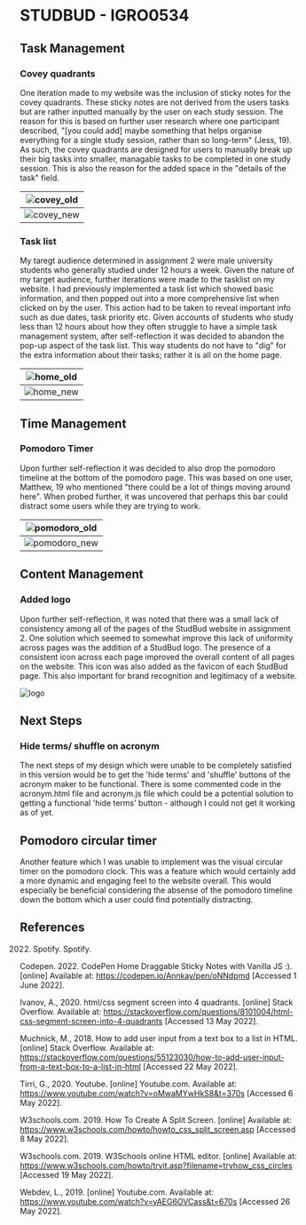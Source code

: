 # STUDBUD - IGRO0534

## Task Management

### Covey quadrants

One iteration made to my website was the inclusion of sticky notes for the covey quadrants. These sticky notes are not derived from the users tasks but are rather inputted manually by the user on each study session. The reason for this is based on further user research where one participant described, "[you could add] maybe something that helps organise everything for a single study session, rather than so long-term" (Jess, 19). As such, the covey quadrants are designed for users to manually break up their big tasks into smaller, managable tasks to be completed in one study session. This is also the reason for the added space in the "details of the task" field.

| ![covey_old](public/assets/readme_photos/covey_old.png) |
|:--:|
| ![covey_new](public/assets/readme_photos/covey_new.png) |

### Task list

My taregt audience determined in assignment 2 were male university students who generally studied under 12 hours a week. Given the nature of my target audience, further iterations were made to the tasklist on my website. I had previously implemented a task list which showed basic information, and then popped out into a more comprehensive list when clicked on by the user. This action had to be taken to reveal important info such as due dates, task priority etc. Given accounts of students who study less than 12 hours about how they often struggle to have a simple task management system, after self-reflection it was decided to abandon the pop-up aspect of the task list. This way students do not have to "dig" for the extra information about their tasks; rather it is all on the home page.

| ![home_old](public/assets/readme_photos/old_home.png) |
|:--:|
| ![home_new](public/assets/readme_photos/new_home.png) |

## Time Management

### Pomodoro Timer

Upon further self-reflection it was decided to also drop the pomodoro timeline at the bottom of the pomodoro page. This was based on one user, Matthew, 19 who mentioned "there could be a lot of things moving around here". When probed further, it was uncovered that perhaps this bar could distract some users while they are trying to work.

| ![pomodoro_old](public/assets/readme_photos/pomodoro_old.png) |
|:--:|
| ![pomodoro_new](public/assets/readme_photos/pomodoro_new.png) |

## Content Management

### Added logo

Upon further self-reflection, it was noted that there was a small lack of consistency among all of the pages of the StudBud website in assignment 2. One solution which seemed to somewhat improve this lack of uniformity across pages was the addition of a StudBud logo. The presence of a consistent icon across each page improved the overall content of all pages on the website. This icon was also added as the favicon of each StudBud page. This also important for brand recognition and legitimacy of a website.

![logo](public/assets/readme_photos/logo.png)

## Next Steps

### Hide terms/ shuffle on acronym

The next steps of my design which were unable to be completely satisfied in this version would be to get the 'hide terms' and 'shuffle' buttons of the acronym maker to be functional. There is some commented code in the acronym.html file and acronym.js file which could be a potential solution to getting a functional 'hide terms' button - although I could not get it working as of yet.

## Pomodoro circular timer

Another feature which I was unable to implement was the visual circular timer on the pomodoro clock. This was a feature which would certainly add a more dynamic and engaging feel to the website overall. This would especially be beneficial considering the absense of the pomodoro timeline down the bottom which a user could find potentially distracting.


## References

2022. Spotify. Spotify.

Codepen. 2022. CodePen Home Draggable Sticky Notes with Vanilla JS :). [online] Available at: <https://codepen.io/Annkay/pen/oNNdpmd> [Accessed 1 June 2022].

Ivanov, A., 2020. html/css segment screen into 4 quadrants. [online] Stack Overflow. Available at: <https://stackoverflow.com/questions/8101004/html-css-segment-screen-into-4-quadrants> [Accessed 13 May 2022].

Muchnick, M., 2018. How to add user input from a text box to a list in HTML. [online] Stack Overflow. Available at: <https://stackoverflow.com/questions/55123030/how-to-add-user-input-from-a-text-box-to-a-list-in-html> [Accessed 22 May 2022].

Tirri, G., 2020. Youtube. [online] Youtube.com. Available at: <https://www.youtube.com/watch?v=oMwaMYwHkS8&t=370s> [Accessed 6 May 2022].

W3schools.com. 2019. How To Create A Split Screen. [online] Available at: <https://www.w3schools.com/howto/howto_css_split_screen.asp> [Accessed 8 May 2022].

W3schools.com. 2019. W3Schools online HTML editor. [online] Available at: <https://www.w3schools.com/howto/tryit.asp?filename=tryhow_css_circles> [Accessed 19 May 2022].

Webdev, L., 2019. [online] Youtube.com. Available at: <https://www.youtube.com/watch?v=vAEG6OVCass&t=670s> [Accessed 26 May 2022].